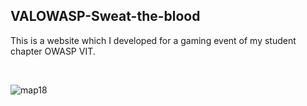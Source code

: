 ## VALOWASP-Sweat-the-blood
<p>This is a website which I developed for a gaming event of my student chapter OWASP VIT.</p><br>



![map18](https://user-images.githubusercontent.com/73031725/137598483-b312a293-d5a7-4e94-87cb-617201f2cc04.jpg)
